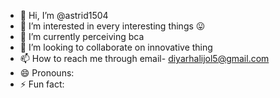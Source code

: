 - 👋 Hi, I’m @astrid1504
- 👀 I’m interested in every interesting things 😛
- 🌱 I’m currently perceiving bca
- 💞️ I’m looking to collaborate on innovative thing 
- 📫 How to reach me through email- diyarhalijol5@gmail.com
- 😄 Pronouns: 
- ⚡ Fun fact:

<!---
astrid1504/astrid1504 is a ✨ special ✨ repository because its `README.md` (this file) appears on your GitHub profile.
You can click the Preview link to take a look at your changes.
--->
